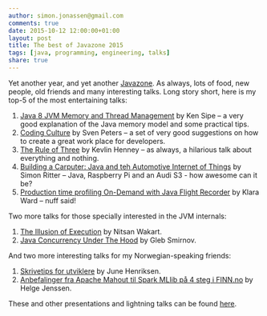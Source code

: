 ```yaml
---
author: simon.jonassen@gmail.com
comments: true
date: 2015-10-12 12:00:00+01:00
layout: post
title: The best of Javazone 2015
tags: [java, programming, engineering, talks]
share: true
---
```


Yet another year, and yet another [Javazone](http://2015.javazone.no/). As always, lots of food, new people, old friends and many interesting talks. Long story short, here is my top-5 of the most entertaining talks:

1. [Java 8 JVM Memory and Thread Management](https://vimeo.com/138955223) by Ken Sipe – a very good explanation of the Java memory model and some practical tips.
2. [Coding Culture](https://vimeo.com/138873440) by Sven Peters – a set of very good suggestions on how to create a great work place for developers.
3. [The Rule of Three](https://vimeo.com/138863968) by Kevlin Henney – as always, a hilarious talk about everything and nothing.
4. [Building a Carputer: Java and teh Automotive Internet of Things](https://vimeo.com/138763193) by Simon Ritter – Java, Raspberry Pi and an Audi S3 - how awesome can it be?
5. [Production time profiling On-Demand with Java Flight Recorder](https://vimeo.com/138740676) by Klara Ward – nuff said!

Two more talks for those specially interested in the JVM internals:

1. [The Illusion of Execution](https://vimeo.com/138863976) by Nitsan Wakart.
2. [Java Concurrency Under The Hood](https://vimeo.com/138867185) by Gleb Smirnov.

And two more interesting talks for my Norwegian-speaking friends:

1. [Skrivetips for utviklere](https://vimeo.com/138852532) by June Henriksen.
2. [Anbefalinger fra Apache Mahout til Spark MLlib på 4 steg i FINN.no](https://vimeo.com/138748695) by Helge Jenssen.

These and other presentations and lightning talks can be found [here](https://vimeo.com/album/3556815).
